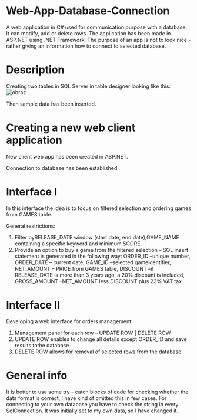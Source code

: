 # Web-App-Database-Connection
A web application in C# used for communication purpose with a database. It can modify, add or delete rows.
The application has been made in ASP.NET using .NET Framework. The purpose of an app is not to look nice - rather giving an information how to connect to selected database.
# Description
Creating two tables in SQL Server in table designer looking like this:
![obraz](https://user-images.githubusercontent.com/71320683/124367017-389b5680-dc54-11eb-93e0-752a27026d96.png)

Then sample data has been inserted.
# Creating a new web client application
New client web app has been created in ASP.NET.

Connection to database has been established.

# Interface I
In this interface the idea is to focus on filtered selection and ordering games from GAMES table.

General restrictions:
1. Filter byRELEASE_DATE window (start date, end date),GAME_NAME containing a specific keyword and minimum SCORE.
2. Provide an option to buy a game from the filtered selection – SQL insert statement is generated in the following way: ORDER_ID –unique number, ORDER_DATE – current date, GAME_ID –selected gameidentifier, NET_AMOUNT – PRICE from GAMES table, DISCOUNT –if RELEASE_DATE is more than 3 years ago, a 20% discount is included, GROSS_AMOUNT –NET_AMOUNT less DISCOUNT plus 23% VAT tax

# Interface II
Developing a web interface for orders management:

1. Management panel for each row – UPDATE ROW | DELETE ROW
2. UPDATE ROW enables to change all details except ORDER_ID and save results tothe database
3. DELETE ROW allows for removal of selected rows from the database

# General info
It is better to use some try - catch blocks of code for checking whether the data format is correct, I have kind of omitted this in few cases.
For connecting to your own database you have to check the string in every SqlConnection. It was initially set to my own data, so I have changed it.
